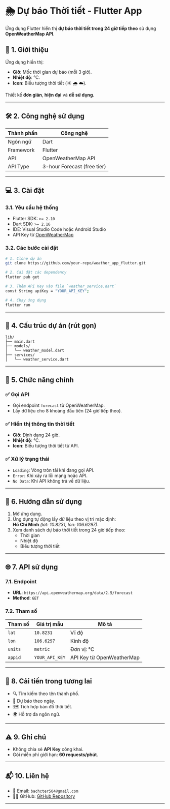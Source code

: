 
# 🌦️ Dự báo Thời tiết - Flutter App

Ứng dụng Flutter hiển thị **dự báo thời tiết trong 24 giờ tiếp theo** sử dụng **OpenWeatherMap API**.

## 📱 1. Giới thiệu

Ứng dụng hiển thị:

- **Giờ**: Mốc thời gian dự báo (mỗi 3 giờ).
- **Nhiệt độ**: °C.
- **Icon**: Biểu tượng thời tiết (☀️ 🌧️ ☁️).

Thiết kế **đơn giản**, **hiện đại** và **dễ sử dụng**.

---

## 🛠️ 2. Công nghệ sử dụng

| Thành phần      | Công nghệ          |
|----------------|--------------------|
| Ngôn ngữ        | Dart               |
| Framework       | Flutter            |
| API             | OpenWeatherMap API |
| API Type        | 3-hour Forecast (free tier) |

---

## 💻 3. Cài đặt

### 3.1. Yêu cầu hệ thống

- Flutter SDK: `>= 2.10`
- Dart SDK: `>= 2.16`
- IDE: Visual Studio Code hoặc Android Studio
- API Key từ [OpenWeatherMap](https://openweathermap.org/)

### 3.2. Các bước cài đặt

```bash
# 1. Clone dự án
git clone https://github.com/your-repo/weather_app_flutter.git

# 2. Cài đặt các dependency
flutter pub get

# 3. Thêm API Key vào file `weather_service.dart`
const String apiKey = "YOUR_API_KEY";

# 4. Chạy ứng dụng
flutter run
```

---

## 📁 4. Cấu trúc dự án (rút gọn)

```
lib/
├── main.dart
├── models/
│   └── weather_model.dart
├── services/
│   └── weather_service.dart
```

---

## 🔧 5. Chức năng chính

### ✅ Gọi API

- Gọi endpoint `forecast` từ OpenWeatherMap.
- Lấy dữ liệu cho 8 khoảng đầu tiên (24 giờ tiếp theo).

### ✅ Hiển thị thông tin thời tiết

- **Giờ**: Định dạng 24 giờ.
- **Nhiệt độ**: °C.
- **Icon**: Biểu tượng thời tiết từ API.

### ✅ Xử lý trạng thái

- `Loading`: Vòng tròn tải khi đang gọi API.
- `Error`: Khi xảy ra lỗi mạng hoặc API.
- `No Data`: Khi API không trả về dữ liệu.

---

## 🧭 6. Hướng dẫn sử dụng

1. Mở ứng dụng.
2. Ứng dụng tự động lấy dữ liệu theo vị trí mặc định:  
   **Hồ Chí Minh** *(lat: 10.8231, lon: 106.6297)*.
3. Xem danh sách dự báo thời tiết trong 24 giờ tiếp theo:
   - Thời gian
   - Nhiệt độ
   - Biểu tượng thời tiết

---

## 🌐 7. API sử dụng

### 7.1. Endpoint

- **URL**: `https://api.openweathermap.org/data/2.5/forecast`
- **Method**: `GET`

### 7.2. Tham số

| Tham số | Giá trị mẫu     | Mô tả                        |
|--------|-----------------|-----------------------------|
| `lat`  | `10.8231`       | Vĩ độ                        |
| `lon`  | `106.6297`      | Kinh độ                      |
| `units`| `metric`        | Đơn vị: °C                   |
| `appid`| `YOUR_API_KEY`  | API Key từ OpenWeatherMap    |

---

## 🚀 8. Cải tiến trong tương lai

- 🔍 Tìm kiếm theo tên thành phố.
- 📅 Dự báo theo ngày.
- 🗺️ Tích hợp bản đồ thời tiết.
- 🌍 Hỗ trợ đa ngôn ngữ.

---

## ⚠️ 9. Ghi chú

- Không chia sẻ **API Key** công khai.
- Gói miễn phí giới hạn: **60 requests/phút**.

---

## 📬 10. Liên hệ

- 📧 Email: `bachcter504@gmail.com`
- 🧑‍💻 GitHub: [GitHub Repository](https://github.com/AnyaChann/weathering_with_you.git)

---
